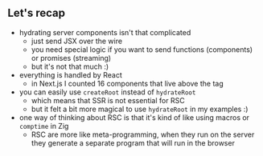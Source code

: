 ## Let's recap

- hydrating server components isn't that complicated
  - just send JSX over the wire
  - you need special logic if you want to send functions (components) or promises (streaming)
  - but it's not that much :)
- everything is handled by React
  <!-- - it's curious to see that there isn't a lot of code that lives "outside of React" even when we are talking about "having server components at the root", but in practice a lot of client-only code lives above that server root -->
  - in Next.js I counted 16 components that live above the <html> tag
- you can easily use `createRoot` instead of `hydrateRoot`
  - which means that SSR is not essential for RSC
  - but it felt a bit more magical to use `hydrateRoot` in my examples :)
- one way of thinking about RSC is that it's kind of like using macros or `comptime` in Zig
  - RSC are more like meta-programming, when they run on the server they generate a separate program that will run in the browser
